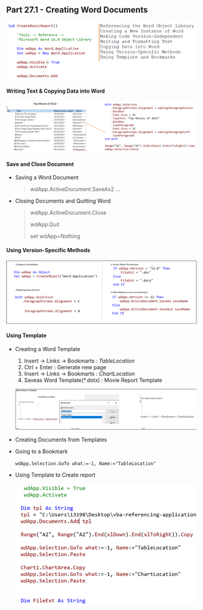 ## Part 27.1 - Creating Word Documents

![CreateWord](../images/CreateWord.PNG)

#### Writing Text & Copying Data  into Word

![mvp](../images/mvp.PNG)

#### Save and Close Document

- Saving a Word Document

  > wdApp.ActiveDocument.SaveAs2 ...

- Closing Documents and Quitting Word

  > wdApp.ActiveDocument.Close
  >
  > wdApp.Quit
  >
  > set wdApp=Nothing

#### Using Version-Specific Methods

![Verspec](../images/Verspec.PNG)

#### Using Template

- Creating a Word Template
  1. Insert -> Links -> Bookmarts : *TableLocation*
  2. Ctrl + Enter : Generate new page
  3. Insert -> Links -> Bookmarts : *ChartLocation*
  4. Saveas Word Template(*.dotx) : Movie Report Template

  ![mrt](../images/mrt.PNG)
  
- Creating Documents from Templates

- Going to a Bookmark

  `wdApp.Selection.GoTo what:=-1, Name:="TableLocation"`

- Using Template to Create report

  ![tpll](../images/tpll.PNG)

  
  